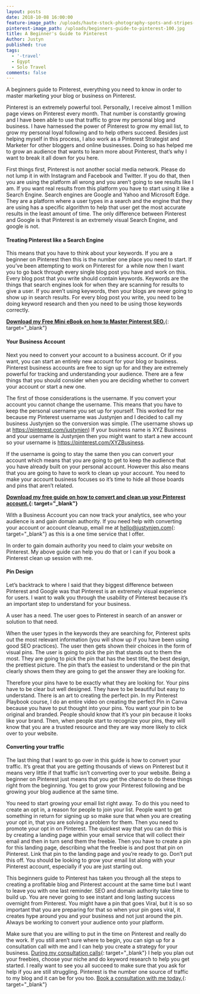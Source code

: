 ```yaml
---
layout: posts
date: 2018-10-08 16:00:00
feature-image_path: /uploads/haute-stock-photography-spots-and-stripes-final-13.jpg
pinterest-image_path: /uploads/beginners-guide-to-pinterest-100.jpg
title: A Beginner's Guide to Pinterest
Author: Justyn
published: true
tags:
  - '-travel'
  - Egypt
  - Solo Travel
comments: false
---
```


A beginners guide to Pinterest, everything you need to know in order to master marketing your blog or business on Pinterest.

Pinterest is an extremely powerful tool. Personally, I receive almost 1 million page views on Pinterest every month. That number is constantly growing and I have been able to use that traffic to grow my personal blog and business. I have harnessed the power of Pinterest to grow my email list, to grow my personal loyal following and to help others succeed. Besides just helping myself in this process, I also work as a Pinterest Strategist and Marketer for other bloggers and online businesses. Doing so has helped me to grow an audience that wants to learn more about Pinterest, that’s why I want to break it all down for you here.

First things first, Pinterest is not another social media network. Please do not lump it in with Instagram and Facebook and Twitter. If you do that, then you are using the platform all wrong and you aren’t going to see results like I am. If you want real results from this platform you have to start using it like a Search Engine. Search engines are Google and Yahoo and Microsoft Edge. They are a platform where a user types in a search and the engine that they are using has a specific algorithm to help that user get the most accurate results in the least amount of time. The only difference between Pinterest and Google is that Pinterest is an extremely visual Search Engine, and google is not.

#### Treating Pinterest like a Search Engine

This means that you have to think about your keywords. If you are a beginner on Pinterest then this is the number one place you need to start. If you’ve been attempting to work on Pinterest for  a while now then I want you to go back through every single blog post you have and work on this. Every blog post that you write should contain keywords. Keywords are the things that search engines look for when they are scanning for results to give a user. If you aren’t using keywords, then your blogs are never going to show up in search results. For every blog post you write, you need to be doing keyword research and then you need to be using those keywords correctly.

[**Download my Free Mini eBook on how to Master Pinterest SEO.**](https://www.subscribepage.com/pinterest-freebie){: target="_blank"}

#### Your Business Account

Next you need to convert your account to a business account. Or if you want, you can start an entirely new account for your blog or business. Pinterest business accounts are free to sign up for and they are extremely powerful for tracking and understanding your audience. There are a few things that you should consider when you are deciding whether to convert your account or start a new one.

The first of those considerations is the username. If you convert your account you cannot change the username. This means that you have to keep the personal username you set up for yourself. This worked for me because my Pinterest username was Justynjen and I decided to call my business Justynjen so the conversion was simple. (The username shows up at https://pinterest.com/justynjen) If your business name is XYZ Business and your username is Justynjen then you might want to start a new account so your username is https://pinterest.com/XYZBusiness.

If the username is going to stay the same then you can convert your account which means that you are going to get to keep the audience that you have already built on your personal account. However this also means that you are going to have to work to clean up your account. You need to make your account business focuses so it’s time to hide all those boards and pins that aren’t related.

**[Download my free guide on how to convert and clean up your Pinterest account.](https://www.subscribepage.com/pinterest-for-business-download){: target="_blank"}**

With a Business Account you can now track your analytics, see who your audience is and gain domain authority. If you need help with converting your account or account cleanup, email me at [hello@justynjen.com](hello@justynjen.com){: target="_blank"} as this is a one time service that I offer.

In order to gain domain authority you need to claim your website on Pinterest. My above guide can help you do that or I can if you book a Pinterest clean up session with me.

#### Pin Design

Let’s backtrack to where I said that they biggest difference between Pinterest and Google was that Pinterest is an extremely visual experience for users. I want to walk you through the usability of Pinterest because it’s an important step to understand for your business.

A user has a need. The user goes to Pinterest in search of an answer or solution to that need.

When the user types in the keywords they are searching for, Pinterest spits out the most relevant information (you will show up if you have been using good SEO practices). The user then gets shown their choices in the form of visual pins. The user is going to pick the pin that stands out to them the most. They are going to pick the pin that has the best title, the best design, the prettiest picture. The pin that’s the easiest to understand or the pin that clearly shows them they are going to get the answer they are looking for.

Therefore your pins have to be exactly what they are looking for. Your pins have to be clear but well designed. They have to be beautiful but easy to understand. There is an art to creating the perfect pin. In my Pinterest Playbook course, I do an entire video on creating the perfect Pin in Canva because you have to put thought into your pins. You want your pin to be original and branded. People should know that it’s your pin because it looks like your brand. Then, when people start to recognize your pins, they will know that you are a trusted resource and they are way more likely to click over to your website.

#### Converting your traffic

The last thing that I want to go over in this guide is how to convert your traffic. It’s great that you are getting thousands of views on Pinterest but it means very little if that traffic isn’t converting over to your website. Being a beginner on Pinterest just means that you get the chance to do these things right from the beginning. You get to grow your Pinterest following and be growing your blog audience at the same time.

You need to start growing your email list right away. To do this you need to create an opt in, a reason for people to join your list. People want to get something in return for signing up so make sure that when you are creating your opt in, that you are solving a problem for them. Then you need to promote your opt in on Pinterest. The quickest way that you can do this is by creating a landing page within your email service that will collect their email and then in turn send them the freebie. Then you have to create a pin for this landing page, describing what the freebie is and post that pin on Pinterest. Link that pin to the landing page and you’re ready to go. Don’t put this off. You should be looking to grow your email list along with your Pinterest account, especially if you are just starting out.

This beginners guide to Pinterest has taken you through all the steps to creating a profitable blog and Pinterest account at the same time but I want to leave you with one last reminder. SEO and domain authority take time to build up. You are never going to see instant and long lasting success overnight from Pinterest. You might have a pin that goes Viral, but it is so so important that you are preparing for that so when your pin goes viral, it creates hype around you and your business and not just around the pin. Always be working to convert your audience onto your platform.

Make sure that you are willing to put in the time on Pinterest and really do the work. If you still aren’t sure where to begin, you can sign up for a consultation call with me and I can help you create a strategy for your business. [During my consultation calls](https://calendly.com/justyngourdin/pinterest-marketing-strategy-call){: target="_blank"} I help you plan out your freebies, choose your niche and do keyword research to help you get started. I really want to see you all succeed to make sure that you ask for help if you are still struggling. Pinterest is the number one source of traffic to my blog and it can be for you too. [Book a consultation with me today.](https://calendly.com/justyngourdin/pinterest-marketing-strategy-call){: target="_blank"}